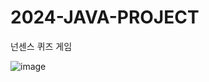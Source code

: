 # 2024-JAVA-PROJECT

넌센스 퀴즈 게임

![image](https://github.com/ChatHongPT/2024-JAVA-PROJECT/assets/129854575/8554bc79-4634-468a-b15e-ded554ff6b28)
